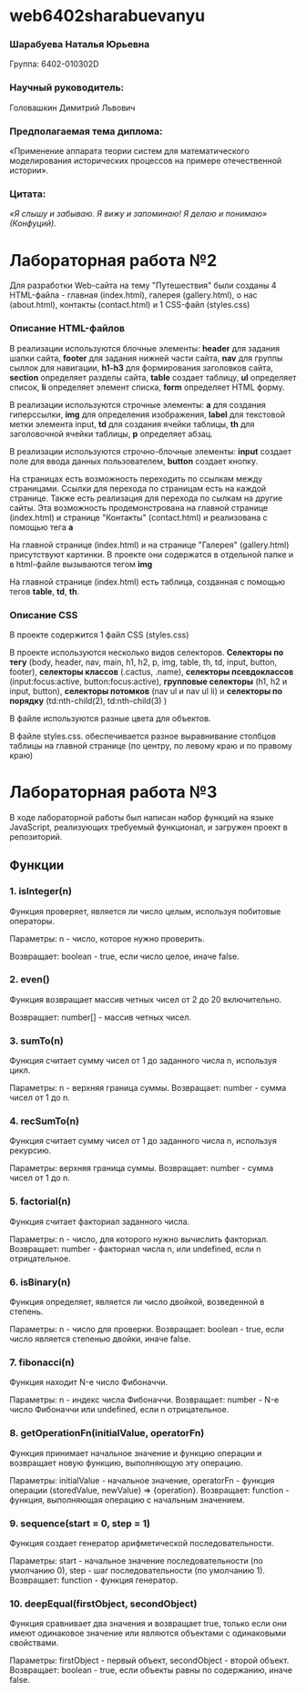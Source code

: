 <h1>web6402sharabuevanyu</h1>

<h3>Шарабуева Наталья Юрьевна</h3>
<p> Группа: 6402-010302D</p>

<h3>Научный руководитель:</h3>
<p>Головашкин Димитрий Львович</p>
<h3>Предполагаемая тема диплома:</h3>
<p>«Применение аппарата теории систем для математического моделирования исторических процессов на примере отечественной истории».</p>

<h3>Цитата:</h3>
<p><em>«Я слышу и забываю. Я вижу и запоминаю! Я делаю и понимаю» (Конфуций).</em></p>

<h1>Лабораторная работа №2</h1>

<p>Для разработки Web-сайта на тему "Путешествия" были созданы 4 HTML-файла - главная (index.html), галерея (gallery.html), о нас (about.html), контакты (contact.html) и 1 CSS-файл (styles.css)</p>

<h3>Описание HTML-файлов</h3>

<p>В реализации используются блочные элементы: <b>header</b> для задания шапки сайта, <b>footer</b> для задания нижней части сайта, <b>nav</b> для группы сыллок для навигации, <b>h1-h3</b> для формирования заголовков сайта, <b>section</b> определяет разделы сайта, <b>table</b> создает таблицу, <b>ul</b> определяет список, <b>li</b> определяет элемент списка, <b>form</b> определяет HTML форму. </p>

<p>В реализации используются строчные элементы: <b>a</b> для создания гиперссылки, <b>img</b> для определения изображения, <b>label</b> для текстовой метки элемента input, <b>td</b> для создания ячейки таблицы, <b>th</b> для заголовочной ячейки таблицы, <b>p</b> определяет абзац. </p>

<p>В реализации используются строчно-блочные элементы: <b>input</b> создает поле для ввода данных пользователем, <b>button</b> создает кнопку. </p>

<p>На страницах есть возможность переходить по ссылкам между страницами. Ссылки для перехода по страницам есть на каждой странице. Также есть реализация для перехода по сылкам на другие сайты. Эта возможность продемонстрована на главной странице (index.html) и странице "Контакты" (contact.html) и реализована с помощью тега <b>a</b></p>

<p>На главной странице (index.html) и на странице "Галерея" (gallery.html) присутствуют картинки. В проекте они содержатся в отдельной папке и в html-файле вызываются тегом <b>img</b> </p>

<p>На главной странице (index.html) есть таблица, созданная с помощью тегов <b>table</b>, <b>td</b>, <b>th</b>.</p>

<h3>Описание CSS</h3>

<p>В проекте содержится 1 файл CSS (styles.css)</p>

<p>В проекте используются несколько видов селекторов. <b>Селекторы по тегу</b> (body, header, nav, main, h1, h2, p, img, table, th, td, input, button, footer), <b>селекторы классов</b> (.cactus, .name), <b>селекторы псевдоклассов</b> (input:focus:active, button:focus:active), <b>групповые селекторы</b> (h1, h2 и input, button), <b>селекторы потомков</b> (nav ul и nav ul li) и <b>селекторы по порядку</b> (td:nth-child(2), td:nth-child(3) )</p>

<p>В файле используются разные цвета для объектов.</p>

<p>В файле styles.css. обеспечивается разное выравнивание столбцов таблицы на главной странице (по центру, по левому краю и по правому краю)</p>

<h1>Лабораторная работа №3</h1>
<p>В ходе лабораторной работы был написан набор функций на языке JavaScript, реализующих требуемый функционал, и загружен проект в репозиторий.</p>
<h2>Функции</h2>
<h3>1. isInteger(n)</h3>
<p>Функция проверяет, является ли число целым, используя побитовые операторы.</p>
<p>Параметры: n - число, которое нужно проверить.</p>
<p>Возвращает: boolean - true, если число целое, иначе false.</p>
<h3>2. even()</h3>
<p>Функция возвращает массив четных чисел от 2 до 20 включительно.</p>
<p>Возвращает: number[] - массив четных чисел.</p>
<h3>3. sumTo(n)</h3>
<p>Функция считает сумму чисел от 1 до заданного числа n, используя цикл.</p>
<p>Параметры: n - верхняя граница суммы. Возвращает: number - сумма чисел от 1 до n.</p>
<h3>4. recSumTo(n)</h3>
<p>Функция считает сумму чисел от 1 до заданного числа n, используя рекурсию.</p>
<p>Параметры: верхняя граница суммы. Возвращает: number - сумма чисел от 1 до n.</p>
<h3>5. factorial(n)</h3>
<p>Функция считает факториал заданного числа.</p>
<p>Параметры: n - число, для которого нужно вычислить факториал. Возвращает: number - факториал числа n, или undefined, если n отрицательное.</p>
<h3>6. isBinary(n)</h3>
<p>Функция определяет, является ли число двойкой, возведенной в степень.</p>
<p>Параметры: n - число для проверки. Возвращает: boolean - true, если число является степенью двойки, иначе false.</p>
<h3>7. fibonacci(n)</h3>
<p>Функция находит N-е число Фибоначчи.</p>
<p>Параметры: n - индекс числа Фибоначчи. Возвращает: number - N-е число Фибоначчи или undefined, если n отрицательное.</p>
<h3>8. getOperationFn(initialValue, operatorFn)</h3>
<p>Функция принимает начальное значение и функцию операции и возвращает новую функцию, выполняющую эту операцию.</p>
<p>Параметры: initialValue - начальное значение, operatorFn - функция операции (storedValue, newValue) => {operation}. Возвращает: function - функция, выполняющая операцию с начальным значением.</p>
<h3>9. sequence(start = 0, step = 1)</h3>
<p>Функция создает генератор арифметической последовательности.</p>
<p>Параметры: start - начальное значение последовательности (по умолчанию 0),  step - шаг последовательности (по умолчанию 1). Возвращает: function - функция генератор.</p>
<h3>10. deepEqual(firstObject, secondObject)</h3>
<p>Функция сравнивает два значения и возвращает true, только если они имеют одинаковое значение или являются объектами с одинаковыми свойствами.</p>
<p>Параметры: firstObject - первый объект, secondObject - второй объект. Возвращает: boolean - true, если объекты равны по содержанию, иначе false.</p>
